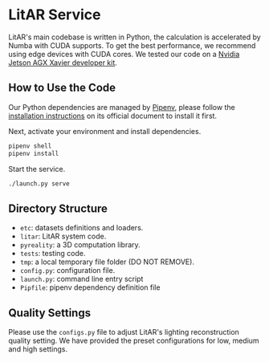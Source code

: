 # LitAR Service

LitAR's main codebase is written in Python, the calculation is accelerated by Numba with CUDA supports. To get the best performance, we recommend using edge devices with CUDA cores. We tested our code on a [Nvidia Jetson AGX Xavier developer kit](https://www.nvidia.com/en-us/autonomous-machines/embedded-systems/jetson-agx-xavier/).

## How to Use the Code

Our Python dependencies are managed by [Pipenv](https://pipenv.pypa.io/en/latest/), please follow the [installation instructions](https://pipenv.pypa.io/en/latest/#install-pipenv-today) on its official document to install it first.

Next, activate your environment and install dependencies.

```bash
pipenv shell
pipenv install
```

Start the service.

```bash
./launch.py serve
```

## Directory Structure

- `etc`: datasets definitions and loaders.
- `litar`: LitAR system code.
- `pyreality`: a 3D computation library.
- `tests`: testing code.
- `tmp`: a local temporary file folder (DO NOT REMOVE).
- `config.py`: configuration file.
- `launch.py`: command line entry script
- `Pipfile`: pipenv dependency definition file

## Quality Settings

Please use the `configs.py` file to adjust LitAR's lighting reconstruction quality setting. We have provided the preset configurations for low, medium and high settings.
